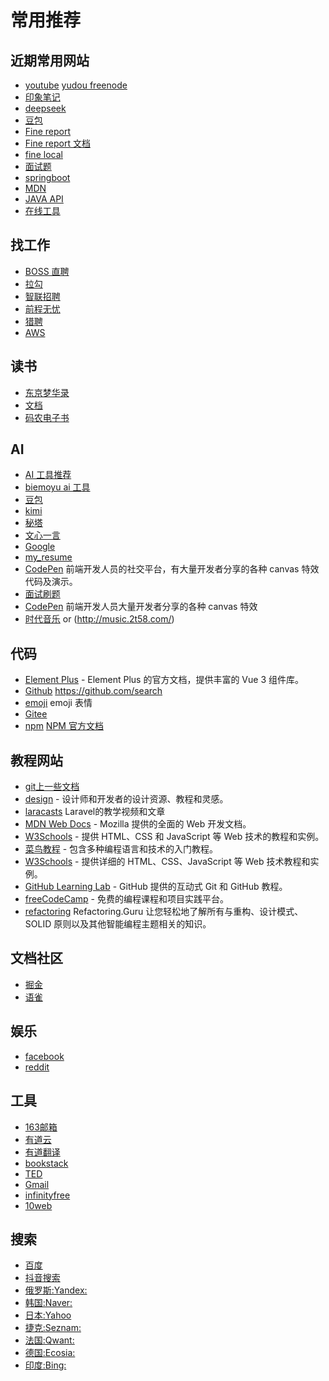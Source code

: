 # 常用推荐

## 近期常用网站
- [youtube](https://www.youtube.com/@yudou) [yudou freenode](https://www.yudou66.com/search/label/free)
- [印象笔记](https://app.yinxiang.com/Home.action?login=true)
- [deepseek](https://chat.deepseek.com/)
- [豆包](https://www.doubao.com/)
- [Fine report](https://www.fanruan.com/finereport/success?key=6eae3841-ac321eef3-313c-66e66cc60721) 
- [Fine report 文档](https://help.fanruan.com/finereport/)
- [fine local](http://localhost:8075/webroot/decision#?activeTab=171aa67f-f564-4812-a43e-c951a0add595)
- [面试题](https://www.chaojimake.cn/question_17_297.html/p4)
- [springboot](https://www.chaojimake.cn/question_1_138.html)
- [MDN](https://developer.mozilla.org/zh-CN/)
- [JAVA API](https://www.matools.com/api/java8)
- [在线工具](https://www.matools.com/)

## 找工作
- [BOSS 直聘](https://www.zhipin.com/)
- [拉勾](https://www.lagou.com/)
- [智联招聘](https://www.zhaopin.com/)
- [前程无忧](https://www.51job.com/)
- [猎聘](https://www.liepin.com/)
- [AWS](https://mytodo.vip/)

## 读书
- [东京梦华录](https://www.gushiwen.cn/guwen/book_171.aspx)
- [文档](https://github.com/itzhanglg/java-notes/tree/master/docs/highConcurrency/redis)
- [码农电子书](https://www.manongbook.com/)

## AI
- [AI 工具推荐](https://openi.cn/) 
- [biemoyu ai 工具](https://biemoyu.com/)
- [豆包](https://www.doubao.com/)
- [kimi](https://kimi.moonshot.cn/) 
- [秘塔](https://metaso.cn/)  
- [文心一言](https://yiyan.baidu.com/)
- [Google](https://www.google.com/) 
- [my_resume](https://zhuxiaoxi1008.github.io/resume/)
- [CodePen](https://codepen.io/) 前端开发人员的社交平台，有大量开发者分享的各种 canvas 特效代码及演示。
- [面试刷题](https://www.nowcoder.com/practice/20ef0972485e41019e39543e8e895b7f?tpId=196&rp=1&sourceUrl=%2Fexam%2Foj%2Fta%3FtpId%3D37&difficulty=&judgeStatus=&tags=&title=&gioEnter=menu)
- [CodePen](https://codepen.io/) 前端开发人员大量开发者分享的各种 canvas 特效
- [时代音乐](http://www.78497.com/) or (http://music.2t58.com/)

## 代码
- [Element Plus](https://element-plus.org/) - Element Plus 的官方文档，提供丰富的 Vue 3 组件库。
- [Github](https://github.com/)  https://github.com/search 
- [emoji](https://emojicopy.com/) emoji 表情
- [Gitee](https://gitee.com/zhuxiaoxi1008) 
- [npm](www.npmjs.com) [NPM 官方文档](https://docs.npmjs.com/)

## 教程网站
- [git上一些文档](https://github.com/doocs) 
- [design](https://design.dev/) - 设计师和开发者的设计资源、教程和灵感。
- [laracasts](https://laracasts.com/) Laravel的教学视频和文章
- [MDN Web Docs](https://developer.mozilla.org) - Mozilla 提供的全面的 Web 开发文档。
- [W3Schools](https://www.w3schools.com) - 提供 HTML、CSS 和 JavaScript 等 Web 技术的教程和实例。
- [菜鸟教程](https://www.runoob.com) - 包含多种编程语言和技术的入门教程。
- [W3Schools](https://www.w3schools.com) - 提供详细的 HTML、CSS、JavaScript 等 Web 技术教程和实例。
- [GitHub Learning Lab](https://lab.github.com) - GitHub 提供的互动式 Git 和 GitHub 教程。
- [freeCodeCamp](https://www.freecodecamp.org) - 免费的编程课程和项目实践平台。
- [refactoring](https://refactoring.guru/design-patterns/catalog) Refactoring.Guru 让您轻松地了解所有与重构、设计模式、SOLID 原则以及其他智能编程主题相关的知识。

## 文档社区
- [掘金](https://juejin.cn/) 
- [语雀](https://www.yuque.com/dashboard)

## 娱乐
- [facebook](https://www.facebook.com/)  
- [reddit](https://www.reddit.com/?rdt=52024)

## 工具
- [163邮箱](https://mail.163.com/)
- [有道云](https://note.youdao.com/web) 
- [有道翻译](https://mobile.youdao.com/) 
- [bookstack](https://www.bookstack.cn/)
- [TED](https://www.ted.com/)
- [Gmail](https://mail.google.com/mail/u/0/#inbox)
- [infinityfree](https://dash.infinityfree.com/accounts/if0_37076589/) 
- [10web](https://10web.io/blog/)

## 搜索
- [百度](https://www.baidu.com/) 
- [抖音搜索](https://www.douyin.com/search)
- [俄罗斯:Yandex:](https://yandex.com) 
- [韩国:Naver:](https://www.naver.com) 
- [日本:Yahoo](https://www.yahoo.co.jp) 
- [捷克:Seznam:](https://www.seznam.cz) 
- [法国:Qwant:](https://www.qwant.com) 
- [德国:Ecosia:](https://www.ecosia.org) 
- [印度:Bing:](https://www.bing.com)



































































































